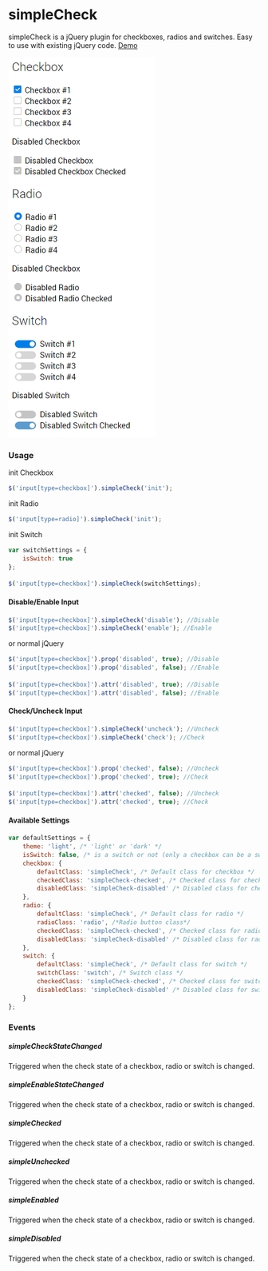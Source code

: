 # simpleCheck
simpleCheck is a jQuery plugin for checkboxes, radios and switches. Easy to use with existing jQuery code.
[Demo](https://codepen.io/xAzzzu/pen/eMrpeW)

![alt text](https://raw.githubusercontent.com/xAzzzu/simpleCheck/master/demo.png)
### Usage
init Checkbox
```javascript
$('input[type=checkbox]').simpleCheck('init');
```
init Radio
```javascript
$('input[type=radio]').simpleCheck('init');
```
init Switch
```javascript
var switchSettings = {
    isSwitch: true
};

$('input[type=checkbox]').simpleCheck(switchSettings);
```
#### Disable/Enable Input
```javascript
$('input[type=checkbox]').simpleCheck('disable'); //Disable
$('input[type=checkbox]').simpleCheck('enable'); //Enable
```
or normal jQuery
```javascript
$('input[type=checkbox]').prop('disabled', true); //Disable
$('input[type=checkbox]').prop('disabled', false); //Enable

$('input[type=checkbox]').attr('disabled', true); //Disable
$('input[type=checkbox]').attr('disabled', false); //Enable
```
#### Check/Uncheck Input
```javascript
$('input[type=checkbox]').simpleCheck('uncheck'); //Uncheck
$('input[type=checkbox]').simpleCheck('check'); //Check
```
or normal jQuery
```javascript
$('input[type=checkbox]').prop('checked', false); //Uncheck
$('input[type=checkbox]').prop('checked', true); //Check

$('input[type=checkbox]').attr('checked', false); //Uncheck
$('input[type=checkbox]').attr('checked', true); //Check
```
#### Available Settings
```javascript
var defaultSettings = {
    theme: 'light', /* 'light' or 'dark' */
    isSwitch: false, /* is a switch or not (only a checkbox can be a switch)*/
    checkbox: {
        defaultClass: 'simpleCheck', /* Default class for checkbox */
        checkedClass: 'simpleCheck-checked', /* Checked class for checkbox */
        disabledClass: 'simpleCheck-disabled' /* Disabled class for checkbox */
    },
    radio: {
        defaultClass: 'simpleCheck', /* Default class for radio */
        radioClass: 'radio', /*Radio button class*/
        checkedClass: 'simpleCheck-checked', /* Checked class for radio */
        disabledClass: 'simpleCheck-disabled' /* Disabled class for radio */
    },
    switch: {
        defaultClass: 'simpleCheck', /* Default class for switch */
        switchClass: 'switch', /* Switch class */
        checkedClass: 'simpleCheck-checked', /* Checked class for switch */
        disabledClass: 'simpleCheck-disabled' /* Disabled class for switch */
    }
};
```
### Events
##### simpleCheckStateChanged
Triggered when the check state of a checkbox, radio or switch is changed.

##### simpleEnableStateChanged
Triggered when the check state of a checkbox, radio or switch is changed.

##### simpleChecked
Triggered when the check state of a checkbox, radio or switch is changed.

##### simpleUnchecked
Triggered when the check state of a checkbox, radio or switch is changed.

##### simpleEnabled
Triggered when the check state of a checkbox, radio or switch is changed.

##### simpleDisabled
Triggered when the check state of a checkbox, radio or switch is changed.



